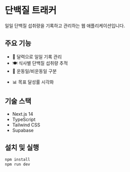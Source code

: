 # 단백질 트래커

일일 단백질 섭취량을 기록하고 관리하는 웹 애플리케이션입니다.

## 주요 기능

- 📅 달력으로 일일 기록 관리
- 🍽️ 식사별 단백질 섭취량 추적
- 💪 운동일/비운동일 구분
<!-- - 🧮 단백질 계산기 -->
- 📊 목표 달성률 시각화

## 기술 스택

- Next.js 14
- TypeScript
- Tailwind CSS
- Supabase

## 설치 및 실행

```bash
npm install
npm run dev
```
